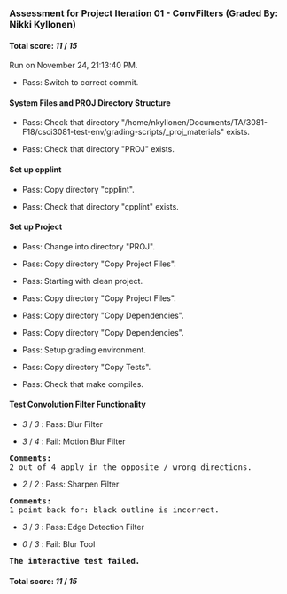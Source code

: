 ### Assessment for Project Iteration 01 - ConvFilters (Graded By: Nikki Kyllonen)

#### Total score: _11_ / _15_

Run on November 24, 21:13:40 PM.

+ Pass: Switch to correct commit.




#### System Files and PROJ Directory Structure

+ Pass: Check that directory "/home/nkyllonen/Documents/TA/3081-F18/csci3081-test-env/grading-scripts/_proj_materials" exists.

+ Pass: Check that directory "PROJ" exists.


#### Set up cpplint

+ Pass: Copy directory "cpplint".



+ Pass: Check that directory "cpplint" exists.


#### Set up Project

+ Pass: Change into directory "PROJ".

+ Pass: Copy directory "Copy Project Files".



+ Pass: Starting with clean project.



+ Pass: Copy directory "Copy Project Files".



+ Pass: Copy directory "Copy Dependencies".



+ Pass: Copy directory "Copy Dependencies".



+ Pass: Setup grading environment.



+ Pass: Copy directory "Copy Tests".



+ Pass: Check that make compiles.




#### Test Convolution Filter Functionality

+  _3_ / _3_ : Pass: Blur Filter



+  _3_ / _4_ : Fail: Motion Blur Filter
<pre>
<b>Comments: 
</b>2 out of 4 apply in the opposite / wrong directions.</b></pre>



+  _2_ / _2_ : Pass: Sharpen Filter
<pre>
<b>Comments: 
</b>1 point back for: black outline is incorrect.</b></pre>



+  _3_ / _3_ : Pass: Edge Detection Filter



+  _0_ / _3_ : Fail: Blur Tool
<pre>
<b>The interactive test failed.</b></pre>



#### Total score: _11_ / _15_

